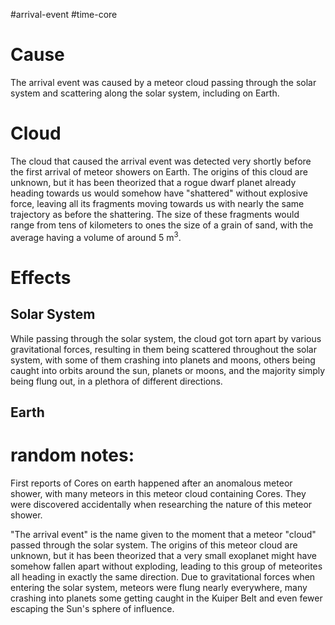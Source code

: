 #arrival-event #time-core

# Cause
The arrival event was caused by a meteor cloud passing through the solar system and scattering along the solar system, including on Earth.
# Cloud
The cloud that caused the arrival event was detected very shortly before the first arrival of meteor showers on Earth.
The origins of this cloud are unknown, but it has been theorized that a rogue dwarf planet already heading towards us would somehow have "shattered" without explosive force, leaving all its fragments moving towards us with nearly the same trajectory as before the shattering. The size of these fragments would range from tens of kilometers to ones the size of a grain of sand, with the average having a volume of around 5 m<sup>3</sup>.
# Effects
## Solar System
While passing through the solar system, the cloud got torn apart by various gravitational forces, resulting in them being scattered throughout the solar system, with some of them crashing into planets and moons, others being caught into orbits around the sun, planets or moons, and the majority simply being flung out, in a plethora of different directions.

## Earth




# random notes:
First reports of Cores on earth happened after an anomalous meteor shower, with many meteors in this meteor cloud containing Cores. They were discovered accidentally when researching the nature of this meteor shower.


"The arrival event" is the name given to the moment that a meteor "cloud" passed through the solar system. The origins of this meteor cloud are unknown, but it has been theorized that a very small exoplanet might have somehow fallen apart without exploding, leading to this group of meteorites all heading in exactly the same direction. Due to gravitational forces when entering the solar system, meteors were flung nearly everywhere, many crashing into planets some getting caught in the Kuiper Belt and even fewer escaping the Sun's sphere of influence. 